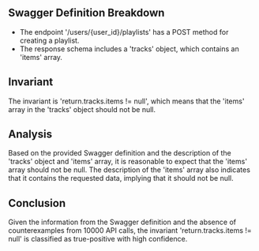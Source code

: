 ## Swagger Definition Breakdown
- The endpoint '/users/{user_id}/playlists' has a POST method for creating a playlist.
- The response schema includes a 'tracks' object, which contains an 'items' array.

## Invariant
The invariant is 'return.tracks.items != null', which means that the 'items' array in the 'tracks' object should not be null.

## Analysis
Based on the provided Swagger definition and the description of the 'tracks' object and 'items' array, it is reasonable to expect that the 'items' array should not be null. The description of the 'items' array also indicates that it contains the requested data, implying that it should not be null.

## Conclusion
Given the information from the Swagger definition and the absence of counterexamples from 10000 API calls, the invariant 'return.tracks.items != null' is classified as true-positive with high confidence.
